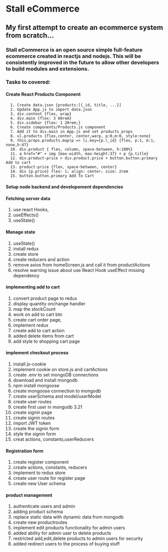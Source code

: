 # Stall eCommerce

## My first attempt to create an ecommerce system from scratch...

### Stall eCommerce is an open source simple full-feature ecommerce created in reactjs and nodejs. This will be consistently improved in the future to allow other developers to build modules and extensions.

### Tasks to covered:

#### Create React Products Component

      1. Create data.json {products:[{_id, title, ...}]
      2. Update App.js to import data.json
      3. div.content {flex, wrap}
      4. div.main {flex: 3 60rem}
      5. div.sidebar {flex: 1 20rem;}
      6. Create components/Products.js component
      7. Add it to div.main in App.js and set products props
      8. ul.products {flex,center, center,warp, p:0,m:0, style:none}
      9. this.props.products.map(p => li.key={p.\_id} {flex, p:1, m:1, none,h:47}
      10. div.product { flex, column, space-between, h:100%}
      11. a href="#" > img {max-width, max-height:37} + p {p.title}
      12. div.product-price > div.product.price + button.button.primary Add to cart
      13. product-price {flex, space-between, center}
      14. div {p.price} flex: 1; align: center; size: 2rem
      15. button.button.primary Add To Cart

#### Setup node backend and developement dependencies

#### Fetching server data

1. use react Hooks,
2. useEffects()
3. useState()

#### Manage state

1. useState()
2. install redux
3. create store
4. create reducers and action
5. remove axios from homeScreen.js and call it from productActions
6. resolve warning issue about use React Hook useEffect missing dependency

#### implementing add to cart

1. convert product page to redux
2. display quantity onchange handler
3. map the stockCount
4. work on add to cart btn
5. create cart order page,
6. implement redux
7. create add to cart action
8. added delete items from cart
9. add style to shopping cart page

#### implement checkout process

1. install js-cookie
2. implement cookie on store.js and cartActions
3. create .env to set mongoDB connections
4. download and install mongodb
5. npm install mongoose
6. create mongoose connection to mongodb
7. create userSchema and model/userModel
8. create user routes
9. create first user in mongodb
   3.21
10. create signin page
11. create signin routes
12. import JWT token
13. create the signin form
14. style the signin form
15. creat actions, constants,userReducers

#### Registration form

1. create register component
2. create actions, constants, reducers
3. implement to redux store
4. create user route for register page
5. create new User schema

#### product management

1. authenticate users and admin
2. adding product schema
3. replace static data with dynamic data from mongodb
4. create new productroutes
5. implement edit products functionality for admin users
6. added ability for admin user to delete products
7. restricted add,edit,delete products to admin users for security
8. added redirect users to the process of buying stuff
